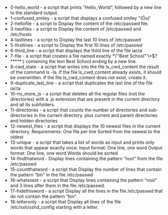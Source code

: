 - 0-hello_world - a script that prints “Hello, World”, followed by a new line to the standard output.
- 1-confused_smiley - a script that displays a confused smiley "(Ôo)'
- 2-hellofile - a script to Display the content of the /etc/passwd file.
- 3-twofiles - a script to Display the content of /etc/passwd and /etc/hosts
- 4-lastlines - a script to Display the last 10 lines of /etc/passwd
- 5-firstlines - a script to Display the first 10 lines of /etc/passwd
- 6-third_line - a script that displays the third line of the file iacta
- 7-file - a script that creates a file named exactly \*\\'"Best School"\'\\*$\?\*\*\*\*\*:) containing the text Best School ending by a new line.
- 8-cwd_state -  a script that writes into the file ls_cwd_content the result of the command ls -la. If the file ls_cwd_content already exists, it should be overwritten.
 If the file ls_cwd_content does not exist, create it.
- 9-duplicate_last_line - a script that duplicates the last line of the file iacta
- 10-no_more_js - a script that deletes all the regular files (not the directories) with a .js extension that are present in the current directory and all its subfolders.
- 11-directories -  a script that counts the number of directories and sub-directories in the current directory. plus current and parent directories and hidden directories
- 12-newest_files - a script that displays the 10 newest files in the current directory. Requirements: One file per line Sorted from the newest to the oldest
- 13-unique - a script that takes a list of words as input and prints only words that appear exactly once. Input format: One line, one word Output format: One line, one word Words should be sorted
- 14-findthatword - Display lines containing the pattern “root” from the file /etc/passwd
- 15-countthatword - a script that Display the number of lines that contain the pattern “bin” in the file /etc/passwd
- 16-whatsnext - a script that Display lines containing the pattern “root” and 3 lines after them in the file /etc/passwd.
- 17-hidethisword - a script Display all the lines in the file /etc/passwd that do not contain the pattern “bin”.
- 18-letteronly - a script that Display all lines of the file /etc/ssh/sshd_config starting with a letter.